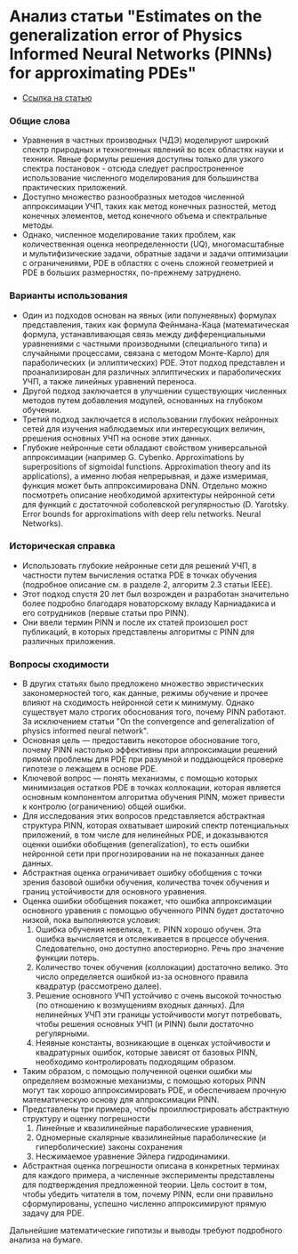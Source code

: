 # Анализ статьи "Estimates on the generalization error of Physics Informed Neural Networks (PINNs) for approximating PDEs"

- [Ссылка на статью](https://arxiv.org/pdf/2006.16144.pdf)

### Общие слова
- Уравнения в частных производных (ЧДЭ) моделируют широкий спектр природных и техногенных явлений во всех областях науки и техники. Явные формулы решения доступны только для узкого спектра постановок - отсюда следует распростроненное использование численного моделирования для большинства практических приложений. 
- Доступно множество разнообразных методов численной аппроксимации УЧП, таких как метод конечных разностей, метод конечных элементов, метод конечного объема и спектральные методы.
- Однако, численное моделирование таких проблем, как количественная оценка неопределенности (UQ), многомасштабные и мультифизические задачи, обратные задачи и задачи оптимизации с ограничениями, PDE в областях с очень сложной геометрией и PDE в больших размерностях, по-прежнему затруднено.

### Варианты использования
- Один из подходов основан на явных (или полунеявных) формулах представления, таких как формула Фейнмана-Каца (математическая формула, устанавливающая связь между дифференциальными уравнениями с частными производными (специального типа) и случайными процессами, связана с методом Монте-Карло) для параболических (и эллиптических) PDE. Этот подход представлен и проанализирован для различных эллиптических и параболических УЧП, а также линейных уравнений переноса.
- Другой подход заключается в улучшении существующих численных методов путем добавления модулей, основанных на глубоком обучении.
- Третий подход заключается в использовании глубоких нейронных сетей для изучения наблюдаемых или интересующих величин, ррешения основных УЧП на основе этих данных.
- Глубокие нейронные сети обладают свойством универсальной аппроксимации (например G. Cybenko. Approximations by superpositions of sigmoidal functions. Approximation theory and its applications), а именно любая непрерывная, и даже измеримая, функция может быть аппроксимирована DNN. Отдельно можно посмотреть описание необходимой архитектуры нейронной сети для функций с достаточной соболевской регулярностью (D. Yarotsky. Error bounds for approximations with deep relu networks. Neural Networks).

### Историческая справка
- Использовать глубокие нейронные сети для решений УЧП, в частности путем вычисления остатка PDE в точках обучения (подробное описание см. в разделе 2, алгоритм 2.3 статьи IEEE).
- Этот подход спустя 20 лет был возрожден и разработан значительно более подробно благодаря новаторскому вкладу Карниадакиса и его сотрудников (первые статьи про PINN).
- Они ввели термин PINN и после их статей произошел рост публикаций, в которых представлены алгоритмы с PINN для различных
приложения.

### Вопросы сходимости
- В других статьях было предложено множество эвристических закономерностей того, как данные, режимы обучение и прочее влияют на сходимость нейронной сети к минимуму. Однако существует мало строгих обоснования того, почему PINN работают. За исключением статьи "On the convergence and generalization of physics informed
neural network".
- Основная цель — предоставить некоторое обоснование того, почему PINN настолько эффективны при аппроксимации решений прямой проблемы для PDE при разумной и поддающейся проверке гипотезе о лежащем в основе PDE. 
- Ключевой вопрос — понять механизмы, с помощью которых минимизация остатков PDE в точках коллокации, которая является основным компонентом алгоритма обучения PINN, может привести к контролю (ограничению) общей ошибки. 
- Для исследования этих вопросов представляется абстрактная структура PINN, которая охватывает широкий спектр потенциальных приложений, в том числе для нелинейных PDE, и доказываются оценки ошибки обобщения (generalization), то есть ошибки нейронной сети при прогнозировании на не показанных данее данных. 
- Абстрактная оценка ограничивает ошибку обобщения с точки зрения базовой ошибки обучения, количества точек обучения и границ устойчивости для основного уравнения. 
- Оценка ошибки обобщения покажет, что ошибка аппроксимации основного уравения с помощью обученного PINN будет достаточно низкой, пока выполняются условия:
    1. Ошибка обучения невелика, т. е. PINN хорошо обучен. Эта ошибка вычисляется и отслеживается в процессе обучения. Следовательно, оно доступно апостериорно. Речь про значение функции потерь.
    2. Количество точек обучения (коллокации) достаточно велико. Это число определяется ошибкой из-за основного правила квадратур (рассмотрено далее).
    3. Решение основного УЧП устойчиво с очень высокой точностью (по отношению к возмущениям входных данных). Для нелинейных УЧП эти границы устойчивости могут потребовать, чтобы решения основных УЧП (и PINN) были достаточно регулярными.
    4. Неявные константы, возникающие в оценках устойчивости и квадратурных ошибок, которые зависят от базовых PINN, необходимо контролировать подходящим образом.
- Таким образом, с помощью полученной оценки ошибки мы определяем возможные механизмы, с помощью которых PINN могут так хорошо аппроксимировать PDE, и обеспечиваем прочную математическую основу для аппроксимации PINN.
- Представлены три примера, чтобы проиллюстрировать абстрактную структуру и оценку погрешности
    1. Линейные и квазилинейные параболические уравнения, 
    2. Одномерные скалярные квазилинейные параболические (и гиперболические) законы сохранения
    3. Несжимаемое уравнение Эйлера гидродинамики. 
- Абстрактная оценка погрешности описана в конкретных терминах для каждого примера, а численные эксперименты представлены для подтверждения предложенной теории. Цель состоит в том, чтобы убедить читателя в том, почему PINN, если они правильно сформулированы, успешно численно аппроксимируют прямую задачу для PDE.

Дальнейшие математические гипотизы и выводы требуют подробного анализа на бумаге.
